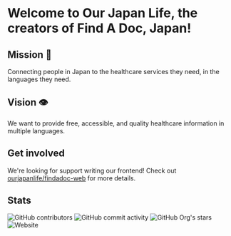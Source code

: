 # Welcome to Our Japan Life, the creators of Find A Doc, Japan!


## Mission 🎯
Connecting people in Japan to the healthcare services they need, in the languages they need.

## Vision 👁️
We want to provide free, accessible, and quality healthcare information in multiple languages.

## Get involved

We're looking for support writing our frontend! Check out [ourjapanlife/findadoc-web](https://github.com/ourjapanlife/findadoc-web) for more details.

## Stats

![GitHub contributors](https://img.shields.io/github/contributors/ourjapanlife/findadoc-web?style=for-the-badge)
![GitHub commit activity](https://img.shields.io/github/commit-activity/m/ourjapanlife/findadoc-web?style=for-the-badge)
![GitHub Org's stars](https://img.shields.io/github/stars/ourjapanlife?style=for-the-badge)
![Website](https://img.shields.io/website?style=for-the-badge&url=https%3A%2F%2Ffindadoc.jp)
